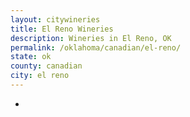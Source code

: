```yaml
---
layout: citywineries
title: El Reno Wineries
description: Wineries in El Reno, OK
permalink: /oklahoma/canadian/el-reno/
state: ok
county: canadian
city: el reno
---
```

-
